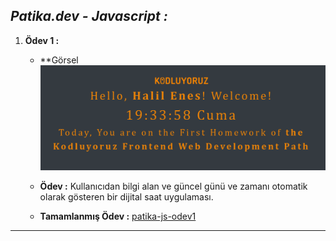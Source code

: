 ## *Patika.dev - Javascript :*

1. **Ödev 1 :**
    - **Görsel  <img src= "patika-js-odev1/img/js_img.png">
   
    - **Ödev :** Kullanıcıdan bilgi alan ve güncel günü ve zamanı otomatik olarak gösteren bir dijital saat uygulaması.

    - **Tamamlanmış Ödev :** [patika-js-odev1](https://github.com/halilenesozdemir/Patika.dev-Javascript-Homeworks-/tree/main/patika-js-odev1)
  
---
